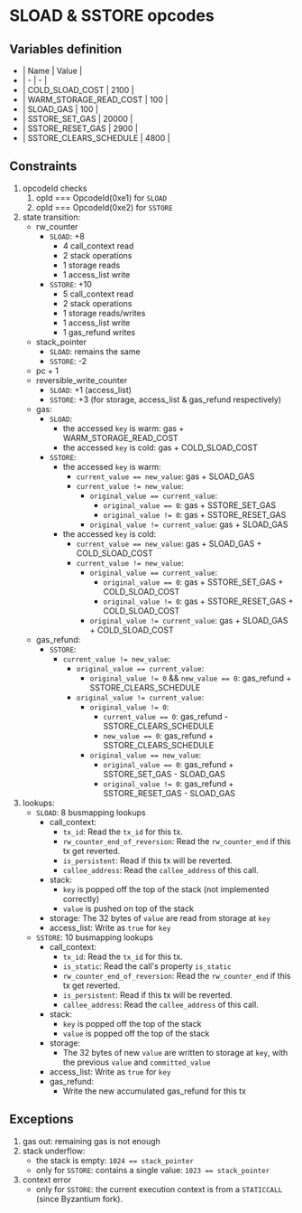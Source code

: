 # SLOAD & SSTORE opcodes

## Variables definition

- | Name | Value |
- | - | - |
- | COLD_SLOAD_COST | 2100 |
- | WARM_STORAGE_READ_COST | 100 |
- | SLOAD_GAS | 100 |
- | SSTORE_SET_GAS | 20000 |
- | SSTORE_RESET_GAS | 2900 |
- | SSTORE_CLEARS_SCHEDULE | 4800 |

## Constraints

1. opcodeId checks
   1. opId === OpcodeId(0xe1) for `SLOAD`
   2. opId === OpcodeId(0xe2) for `SSTORE`
2. state transition:
   - rw_counter
     - `SLOAD`: +8
       - 4 call_context read
       - 2 stack operations
       - 1 storage reads
       - 1 access_list write
     - `SSTORE`: +10
       - 5 call_context read
       - 2 stack operations
       - 1 storage reads/writes
       - 1 access_list write
       - 1 gas_refund writes
   - stack_pointer
     - `SLOAD`: remains the same
     - `SSTORE`: -2
   - pc + 1
   - reversible_write_counter
     - `SLOAD`: +1 (access_list)
     - `SSTORE`: +3 (for storage, access_list & gas_refund respectively)
   - gas:
     - `SLOAD`:
       - the accessed `key` is warm: gas + WARM_STORAGE_READ_COST
       - the accessed `key` is cold: gas + COLD_SLOAD_COST
     - `SSTORE`:
       - the accessed `key` is warm:
         - `current_value == new_value`: gas + SLOAD_GAS
         - `current_value != new_value`:
           - `original_value == current_value`:
             - `original_value == 0`: gas + SSTORE_SET_GAS
             - `original_value != 0`: gas + SSTORE_RESET_GAS
           - `original_value != current_value`: gas + SLOAD_GAS
       - the accessed `key` is cold:
         - `current_value == new_value`: gas + SLOAD_GAS + COLD_SLOAD_COST
         - `current_value != new_value`:
           - `original_value == current_value`:
             - `original_value == 0`: gas + SSTORE_SET_GAS + COLD_SLOAD_COST
             - `original_value != 0`: gas + SSTORE_RESET_GAS + COLD_SLOAD_COST
           - `original_value != current_value`: gas + SLOAD_GAS + COLD_SLOAD_COST
   * gas_refund:
     - `SSTORE`:
       - `current_value != new_value`:
         - `original_value == current_value`:
           - `original_value != 0` && `new_value == 0`: gas_refund + SSTORE_CLEARS_SCHEDULE
         - `original_value != current_value`:
           - `original_value != 0`:
             - `current_value == 0`: gas_refund - SSTORE_CLEARS_SCHEDULE
             - `new_value == 0`: gas_refund + SSTORE_CLEARS_SCHEDULE
           - `original_value == new_value`:
             - `original_value == 0`: gas_refund + SSTORE_SET_GAS - SLOAD_GAS
             - `original_value != 0`: gas_refund + SSTORE_RESET_GAS - SLOAD_GAS
3. lookups:
   - `SLOAD`: 8 busmapping lookups
     - call_context:
       - `tx_id`: Read the `tx_id` for this tx.
       - `rw_counter_end_of_reversion`: Read the `rw_counter_end` if this tx get reverted.
       - `is_persistent`: Read if this tx will be reverted.
       - `callee_address`: Read the `callee_address` of this call.
     - stack:
       - `key` is popped off the top of the stack (not implemented correctly)
       - `value` is pushed on top of the stack
     - storage: The 32 bytes of `value` are read from storage at `key`
     - access_list: Write as `true` for `key`
   - `SSTORE`: 10 busmapping lookups
     - call_context:
       - `tx_id`: Read the `tx_id` for this tx.
       - `is_static`: Read the call's property `is_static`
       - `rw_counter_end_of_reversion`: Read the `rw_counter_end` if this tx get reverted.
       - `is_persistent`: Read if this tx will be reverted.
       - `callee_address`: Read the `callee_address` of this call.
     - stack:
       - `key` is popped off the top of the stack
       - `value` is popped off the top of the stack
     - storage:
       - The 32 bytes of new `value` are written to storage at `key`, with the previous `value` and `committed_value`
     - access_list: Write as `true` for `key`
     - gas_refund:
       - Write the new accumulated gas_refund for this tx

## Exceptions

1. gas out: remaining gas is not enough
2. stack underflow:
   - the stack is empty: `1024 == stack_pointer`
   - only for `SSTORE`: contains a single value: `1023 == stack_pointer`
3. context error
   - only for `SSTORE`: the current execution context is from a `STATICCALL` (since Byzantium fork).
